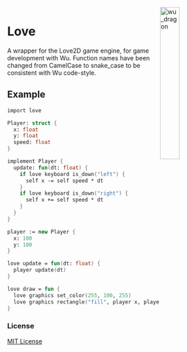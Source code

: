 <img align="right" width="30%" height="30%" src="https://i.ibb.co/3hnWTkt/love-wu.png" alt="wu_dragon">

# Love
A wrapper for the Love2D game engine, for game development with Wu. Function names have been changed from CamelCase to snake_case to be consistent with Wu code-style.

## Example

```fsharp
import love

Player: struct {
  x: float
  y: float
  speed: float
}

implement Player {
  update: fun(dt: float) {
    if love keyboard is_down("left") {
      self x -= self speed * dt
    }
    if love keyboard is_down("right") {
      self x += self speed * dt
    }
  }
}

player := new Player {
  x: 100
  y: 100
}

love update = fun(dt: float) {
  player update(dt)
}

love draw = fun {
  love graphics set_color(255, 100, 255)
  love graphics rectangle("fill", player x, player y, 20, 20)
}
```


### License

[MIT License](https://github.com/nilq/love/blob/master/LICENSE)

